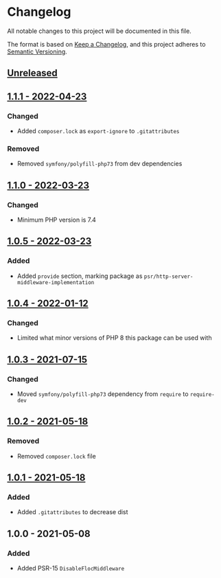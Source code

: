 # Changelog
All notable changes to this project will be documented in this file.

The format is based on [Keep a Changelog](https://keepachangelog.com/en/1.0.0/),
and this project adheres to [Semantic Versioning](https://semver.org/spec/v2.0.0.html).

## [Unreleased](https://github.com/p-seven-v/disable-floc-middleware/compare/1.1.1...master)

## [1.1.1 - 2022-04-23](https://github.com/p-seven-v/disable-floc-middleware/compare/1.1.0...1.1.1)

### Changed
- Added `composer.lock` as `export-ignore` to `.gitattributes`

### Removed
- Removed `symfony/polyfill-php73` from dev dependencies

## [1.1.0 - 2022-03-23](https://github.com/p-seven-v/disable-floc-middleware/compare/1.0.5...1.1.0)

### Changed
- Minimum PHP version is 7.4

## [1.0.5 - 2022-03-23](https://github.com/p-seven-v/disable-floc-middleware/compare/1.0.4...1.0.5)

### Added
- Added `provide` section, marking package as `psr/http-server-middleware-implementation`

## [1.0.4 - 2022-01-12](https://github.com/p-seven-v/disable-floc-middleware/compare/1.0.3...1.0.4)

### Changed
- Limited what minor versions of PHP 8 this package can be used with 

## [1.0.3 - 2021-07-15](https://github.com/p-seven-v/disable-floc-middleware/compare/1.0.2...1.0.3)

### Changed
- Moved `symfony/polyfill-php73` dependency from `require` to `require-dev`

## [1.0.2 - 2021-05-18](https://github.com/p-seven-v/disable-floc-middleware/compare/1.0.1...1.0.2)

### Removed
- Removed `composer.lock` file

## [1.0.1 - 2021-05-18](https://github.com/p-seven-v/disable-floc-middleware/compare/1.0.0...1.0.1)

### Added 
- Added `.gitattributes` to decrease dist

## 1.0.0 - 2021-05-08

### Added
- Added PSR-15 `DisableFlocMiddleware`
